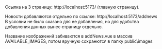 Ссылка на 3 страницу: http://localhost:5173/ (главную страницу).

Новости добавляются отдельно по ссылке: http://localhost:5173/addnews
В условии не было сказано для ее добавления, но для удобства добавления данных вынес страницу отдельно.

Название изображений забиваются в addNews.vue в массив AVAILABLE_IMAGES, потом вручную сохранются в папку public\images 